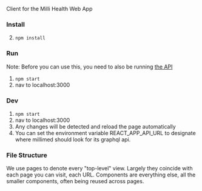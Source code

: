 Client for the Milli Health Web App

### Install
2. `npm install`

### Run

Note: Before you can use this, you need to also be running [the API](https://github.com/Aaronik/milli-api)

1. `npm start`
2. nav to localhost:3000

### Dev
1. `npm start`
2. nav to localhost:3000
3. Any changes will be detected and reload the page automatically
4. You can set the environment variable REACT_APP_API_URL to designate where
   millimed should look for its graphql api.

### File Structure

We use pages to denote every "top-level" view. Largely they coincide with
each page you can visit, each URL. Components are everything else,
all the smaller components, often being reused across pages.

